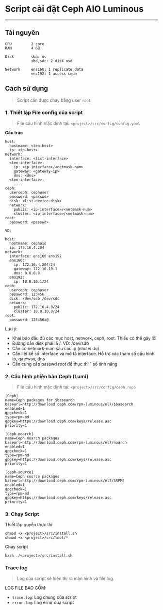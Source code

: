# Script cài đặt Ceph AIO Luminous
---
## Tài nguyên
```
CPU         2 core
RAM         4 GB

Disk        sba: os
            sbd,sdc: 2 disk osd

Network     ens160: 1 replicate data
            ens192: 1 access ceph
```
## Cách sử dụng
> Script cần được chạy bằng user `root`
### 1. Thiết lập File config của script
> File cấu hình mặc định tại: `<project>/src/config/config.yaml`

__Cấu trúc__

```
host:
  hostname: <ten-host> 
  ip: <ip-host>
network:
  interface: <list-interface>
  <ten-interface>:  
    ip: <ip-interface>/<netmask-num>
    gateway: <gateway-ip>
    dns: <dns>
  <ten-interface>:
    ....
ceph:
  userceph: cephuser
  password: <passwd>
  disk: <list-device-disk>
  network:
    public: <ip-interface>/<netmask-num>
    cluster: <ip-interface>/<netmask-num>
root:
  password: <passwd>

VD:

host:
  hostname: cephaio
  ip: 172.16.4.204
network:
  interface: ens160 ens192 
  ens160:
    ip: 172.16.4.204/24
    gateway: 172.16.10.1
    dns: 8.8.8.8
  ens192:
    ip: 10.0.10.1/24
ceph:
  userceph: cephuser
  password: 123456
  disk: /dev/sdb /dev/sdc
  network:
    public: 172.16.4.0/24
    cluster: 10.0.10.0/24
root:
  password: 123456a@
```

Lưu ý: 
- Khai báo đầu đủ các mục host, network, ceph, root. Thiếu có thể gây lỗi
- Đường dẫn disk phải là <media>/<disk>. VD: /dev/sdb
- Cần có netmark-num sau các ip (như ví dụ)
- Cần liệt kế số interface và mô tả interface. Hỗ trợ các tham số cấu hình ip, gateway, dns 
- Cần cung cấp passwd root để thực thi 1 số tính năng 

### 2. Cấu hình phiên bản Ceph (Lumi)
> File cấu hình mặc định tại: `<project>/src/config/ceph.repo`
```
[Ceph]
name=Ceph packages for $basearch
baseurl=http://download.ceph.com/rpm-luminous/el7/$basearch
enabled=1
gpgcheck=1
type=rpm-md
gpgkey=https://download.ceph.com/keys/release.asc
priority=1

[Ceph-noarch]
name=Ceph noarch packages
baseurl=http://download.ceph.com/rpm-luminous/el7/noarch
enabled=1
gpgcheck=1
type=rpm-md
gpgkey=https://download.ceph.com/keys/release.asc
priority=1

[ceph-source]
name=Ceph source packages
baseurl=http://download.ceph.com/rpm-luminous/el7/SRPMS
enabled=1
gpgcheck=1
type=rpm-md
gpgkey=https://download.ceph.com/keys/release.asc
priority=1
```

### 3. Chạy Script
Thiết lập quyển thực thi
```
chmod +x <project>/src/install.sh
chmod +x <project>/src/tool/*
```

Chạy script
```
bash ./<project>/src/install.sh
```

### Trace log
> Log của script sẽ hiện thị ra màn hình và file log.

LOG FILE BAO GỒM:
- `trace.log`: Log chung của script
- `error.log`: Log error của script





